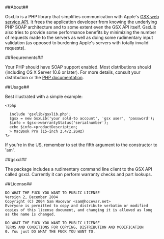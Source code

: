 ##About##

GsxLib is a PHP library that simplifies communication with Apple's [GSX web service API][1]. It frees the application developer
from knowing the underlying PHP SOAP architecture and to some extent even the GSX API itself. GsxLib also tries to provide
some performance benefits by minimizing the number of requests made to the servers as well as doing some rudimentary input
validation (as opposed to burdening Apple's servers with totally invalid requests).

##Requrements##

Your PHP should have SOAP support enabled. Most distributions should (including OS X Server 10.6 or later).
For more details, consult your distribution or the [PHP documentation][2].

##Usage##

Best illustrated with a simple example:

    <?php
  
      include 'gsxlib/gsxlib.php';
      $gsx = new GsxLib('your sold-to account', 'gsx user', 'password');
      $info = $gsx->warrantyStatus('serialnumber');
      echo $info->productDescription;
      > MacBook Pro (15-inch 2.4/2.2GHz)
    ?>

If you're in the US, remember to set the fifth argument to the constructor to 'am'.

##gsxcl##

The package includes a rudimentary command line client to the GSX API called gsxcl. Currently it can perform warranty checks
and part lookups.

##License##
    
    DO WHAT THE FUCK YOU WANT TO PUBLIC LICENSE 
    Version 2, December 2004
    Copyright (C) 2004 Sam Hocevar <sam@hocevar.net> 
    Everyone is permitted to copy and distribute verbatim or modified 
    copies of this license document, and changing it is allowed as long 
    as the name is changed. 
    
    DO WHAT THE FUCK YOU WANT TO PUBLIC LICENSE 
    TERMS AND CONDITIONS FOR COPYING, DISTRIBUTION AND MODIFICATION 
    0. You just DO WHAT THE FUCK YOU WANT TO.

[1]: http://gsxwsut.apple.com/apidocs/html/WSReference.html?user=asp
[2]: http://php.net/manual/en/book.soap.php
